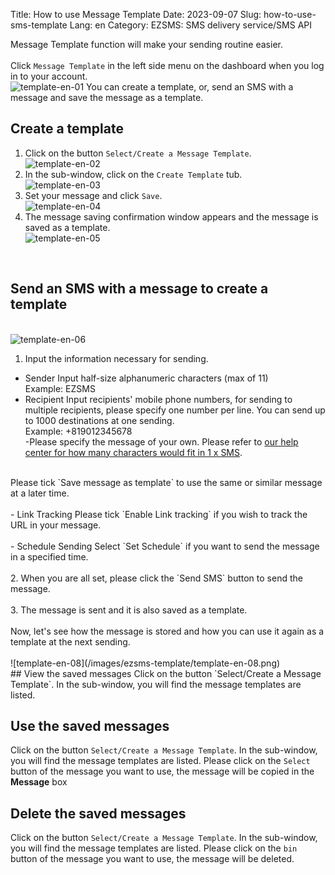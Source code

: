 Title: How to use Message Template
Date: 2023-09-07
Slug: how-to-use-sms-template
Lang: en
Category: EZSMS: SMS delivery service/SMS API

Message Template function will make your sending routine easier.<br>
<br>
Click `Message Template` in the left side menu on the dashboard when you log in to your account.<br>
![template-en-01](/images/ezsms-template/template-en-01.png)
You can create a template, or, send an SMS with a message and save the message as a template.
<br>
## Create a template
1. Click on the button `Select/Create a Message Template`.<br>![template-en-02](/images/ezsms-template/template-en-02.png)
2. In the sub-window, click on the `Create Template` tub.<br>![template-en-03](/images/ezsms-template/template-en-03.png)
3. Set your message and click `Save`.<br>![template-en-04](/images/ezsms-template/template-en-04.png)
4. The message saving confirmation window appears and the message is saved as a template.<br>![template-en-05](/images/ezsms-template/template-en-05.png)
<br>

## Send an SMS with a message to create a template
<br>![template-en-06](/images/ezsms-template/template-en-06.png)<br>
1. Input the information necessary for sending.<br> 
 - Sender Input half-size alphanumeric characters (max of 11)<br> 
           Example: EZSMS<br>
- Recipient Input recipients' mobile phone numbers, for sending to multiple recipients, please specify one number per line. You can send up to 1000 destinations at one sending.<br>
           Example: +819012345678<br>
-Please specify the message of your own. Please refer to [our help center for how many characters would fit in 1 x SMS](https://help.xoxzo.com/ezsms-sms-delivery-service/sms-api/articles/how-many-characters-would-fit-within-1-x-sms/).  
<br>
Please tick `Save message as template` to use the same or similar message at a later time.<br>
<br>
- Link Tracking Please tick `Enable Link tracking` if you wish to track the URL in your message. <br>
<br>
- Schedule Sending Select `Set Schedule` if you want to send the message in a specified time.<br>
<br>
2. When you are all set, please click the `Send SMS` button to send the message.<br>
<br>
3. The message is sent and it is also saved as a template. <br>
<br>
Now, let's see how the message is stored and how you can use it again as a template at the next sending.<br>
<br>
![template-en-08](/images/ezsms-template/template-en-08.png)<br>
## View the saved messages
Click on the button `Select/Create a Message Template`. In the sub-window, you will find the message templates are listed.<br>

## Use the saved messages
Click on the button `Select/Create a Message Template`. In the sub-window, you will find the message templates are listed. Please click on the `Select` button of the message you want to use, the message will be copied in the **Message** box<br>

## Delete the saved messages
Click on the button `Select/Create a Message Template`. In the sub-window, you will find the message templates are listed. Please click on the `bin` button of the message you want to use, the message will be deleted. <br>
